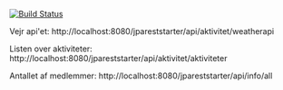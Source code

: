 [![Build Status](https://travis-ci.org/dat3startcode/rest-jpa-devops-startcode.svg?branch=master)](https://travis-ci.org/dat3startcode/rest-jpa-devops-startcode)

Vejr api'et: http://localhost:8080/jpareststarter/api/aktivitet/weatherapi

Listen over aktiviteter: http://localhost:8080/jpareststarter/api/aktivitet/aktiviteter

Antallet af medlemmer: http://localhost:8080/jpareststarter/api/info/all
